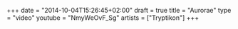 +++
date = "2014-10-04T15:26:45+02:00"
draft = true
title = "Aurorae"
type = "video"
youtube = "NmyWeOvF_Sg"
artists = ["Tryptikon"]
+++

